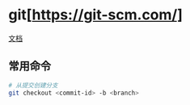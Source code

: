 # git[https://git-scm.com/]

[文档](https://git-scm.com/doc)

## 常用命令

```bash
# 从提交创建分支
git checkout <commit-id> -b <branch>
```
